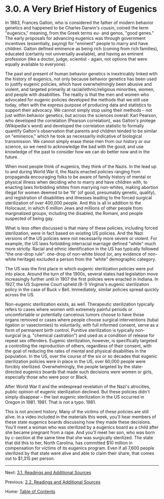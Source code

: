 # 3.0. A Very Brief History of Eugenics

In 1883, Frances Galton, who is considered the father of modern behavior genetics and happened to be Charles Darwin's cousin, coined the term "eugenics," meaning, from the Greek terms eu- and genos, "good genes." The early proposals for advancing eugenics was through government incentives (essentially, paying) for "eminent" people to marry and have children. Galton defined eminence as being rich (coming from rich families), educated (certainly not universally available), and having an eminent profession (like a doctor, judge, scientist - again, not options that were equally available to everyone).

The past and present of human behavior genetics is inextricably linked with the history of eugenics, not only because behavior genetics has been used to justify eugenic policies, which have overwhelmingly been abusive and violent, and targeted primarily at racial/ethnic/religious minorities, women, and people with disabilities. The reality is that the men and women who advocated for eugenic policies developed the methods that we still use today, often with the express purpose of producing data and statistics to support their advocacy. We cannot simply stop using their methods – not just within behavior genetics, but across the sciences overall: Karl Pearson, who developed the correlation (Pearson correlation), was Galton's protege (Wikipedia's word) and developed the correlation statistic to formally quantify Galton's observation that parents and children tended to be similar on "eminence," which he took as necessarily indicative of biological transmission. We cannot simply erase these men from our history or our science, so we need to acknowledge the bad with the good, and use knowledge of the past to consider how we can do better now and in the future.

When most people think of eugenics, they think of the Nazis. In the lead up to and during World War II, the Nazis enacted policies ranging from propaganda encouraging folks to be aware of family history of mental or physical illness when deciding who to marry and have children with, to enacting laws forbidding whites from marrying non-whites, making abortion illegal for women deemed to be 'fit' (of good, presumably genetic, quality), and registration of disabilities and illnesses leading to the forced surgical sterilization of over 400,000 people. And this is all in addition to the Holocaust, in which 6 million Jews and millions of other people from marginalized groups, including the disabled, the Romani, and people suspected of being gay.

What is less often discussed is that many of these policies, including forced sterilization, were in fact based on existing US policies. And the Nazi versions of the US policies were not necessarily more severe or violent. For example, the US laws forbidding interracial marriage defined "white" much more strictly. Racial and ethnic identification in the US has typically followed "the one-drop rule": one-drop of non-white blood (or, any evidence of non-white heritage) excluded a person from the "white" demographic category.

The US was the first place in which eugenic sterilization policies were put into place. Around the turn of the 1900s, several states had legislation move increasingly further until in 1907 the first policies were enacted in Indiana. In 1927, the US Supreme Court upheld (8-1) Virginia's eugenic sterilization policy in the case of Buck v Bell. Immediately, similar policies spread quickly across the US.

Non-eugenic sterilization exists, as well. Therapeutic sterilization typically refers to cases where women with extremely painful periods or uncomfortable or potentially cancerous tumors choose to have those organs removed or cases where people choose surgical interventions (tubal ligation or vasectomies) to voluntarily, with full informed consent, serve as a form of permanent birth control. Punitive sterilization is typically non-surgical (e.g. "chemical castration") and used as a condition of release for repeat sex offenders. Eugenic sterilization, however, is specifically targeted a controlling the reproduction of others, regardless of their consent, with the goal of reducing the rates of mental and physical disabilities in the population. In the US, over the course of the six or so decades that eugenic sterilization policies were in place in the US, over 60,000 people were forcibly sterilized. Overwhelmingly, the people targeted by the state-directed eugenics boards that made such decisions were women or girls, especially those who were poor or Black.

After World War II and the widespread revelation of the Nazi's atrocities, public opinion of eugenic sterilization declined. But these policies didn't simply disappear – the last eugenic sterilization in the US occurred in Oregon in 1981. 1981. That is not a typo. 1981.

This is not ancient history. Many of the victims of these policies are still alive. In a video included in the materials this week, you'll hear members of these state eugenics boards discussing how they made these decisions. You'll meet a woman who was sterilized by a eugenics board as a child after she became pregnant from a rape. And you'll meet her son, who was born by c-section at the same time that she was surgically sterilized. The state that did this to her, North Carolina, has committed $10 million in compensation for victims of its eugenics program. Even if all 7,600 people sterilized by that state were alive and able to claim their share, that comes out to $1,315 per person.

---------

Next: [3.1. Readings and Additional Sources](3.1_readings_and_additional_sources.md)

Previous: [2.2. Readings and Additional Sources](../ch02/2.2_candidate_genes.md)

Home: [Table of Contents](../README.md)
